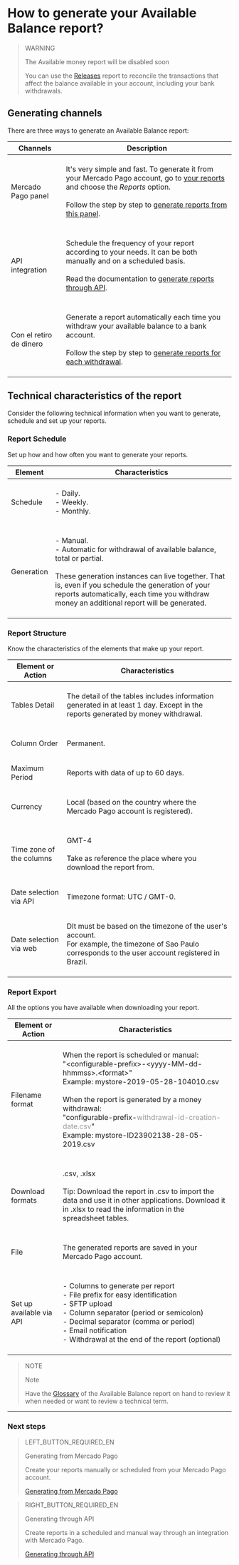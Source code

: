 
# How to generate your Available Balance report?

> WARNING
> 
> The Available money report will be disabled soon
> 
> You can use the [Releases](https://www.mercadopago[FAKER][URL][DOMAIN]/developers/en/guides/manage-account/reports/released-money/introduction) report to reconcile the transactions that affect the balance available in your account, including your bank withdrawals.


## Generating channels

There are three ways to generate an Available Balance report:

| Channels | Description |
| --- | --- |
| Mercado Pago panel | <br/>It's very simple and fast. To generate it from your Mercado Pago account, go to [your reports](https://www.mercadopago.com.ar/balance/reports) and choose the *Reports* option.<br/><br/>Follow the step by step to [generate reports from this panel](https://www.mercadopago[FAKER][URL][DOMAIN]/developers/en/guides/manage-account/reports/available-money/panel).<br/><br/> |
| API integration | <br/>Schedule the frequency of your report according to your needs. It can be both manually and on a scheduled basis.<br/><br/>Read the documentation to [generate reports through API](https://www.mercadopago[FAKER][URL][DOMAIN]/developers/en/guides/manage-account/reports/available-money/api).<br/><br/>|
| Con el retiro de dinero | <br/>Generate a report automatically each time you withdraw your available balance to a bank account.<br/><br/>Follow the step by step to [generate reports for each withdrawal](https://www.mercadopago[FAKER][URL][DOMAIN]/developers/en/guides/manage-account/reports/available-money/withdrawal).<br/><br/> |


## Technical characteristics of the report

Consider the following technical information when you want to generate, schedule and set up your reports.

### Report Schedule

Set up how and how often you want to generate your reports.


| Element | Characteristics |
| --- | --- |
| Schedule | <br/>- Daily.<br/> - Weekly.<br/>- Monthly. <br/><br/> |
| Generation | <br/>- Manual.<br/> - Automatic for withdrawal of available balance, total or partial. <br/><br/>These generation instances can live together. That is, even if you schedule the generation of your reports automatically, each time you withdraw money an additional report will be generated.<br/> <br/> |


### Report Structure

Know the characteristics of the elements that make up your report.


| Element or Action | Characteristics |
| --- | --- |
| Tables Detail | <br/>The detail of the tables includes information generated in at least 1 day. Except in the reports generated by money withdrawal. <br/> <br/> |
| Column Order |<br/> Permanent. <br/> <br/> |
| Maximum Period | <br/> Reports with data of up to 60 days. <br/> <br/> |
| Currency | <br/> Local (based on the country where the Mercado Pago account is registered). <br/> <br/> |
| Time zone of the columns | <br/> GMT-4 <br/> <br/> Take as reference the place where you download the report from. <br/> <br/> |
| Date selection via API |<br/> Timezone format: UTC / GMT-0. <br/> <br/> |
| Date selection via web | <br/> DIt must be based on the timezone of the user's account. <br/> For example, the timezone of Sao Paulo corresponds to the user account registered in Brazil. <br/> <br/> |


### Report Export

All the options you have available when downloading your report.

| Element or Action | Characteristics |
| --- | --- |
| Filename format | <br/>When the report is scheduled or manual:<br/> "&#60;configurable-prefix&#62;-<span>&#60;yyyy-MM-dd-hhmmss&#62;.&#60;format&#62;</span>" <br/> Example: mystore-2019-05-28-104010.csv <br/><br/> When the report is generated by a money withdrawal: <br/> "configurable-prefix-<span style='color:#999999;'>withdrawal-id-creation-date.csv</span>"<br/> Example: mystore-ID23902138-28-05-2019.csv <br/> <br/> |
| Download formats | <br/>.csv, .xlsx <br/><br/>Tip: Download the report in .csv to import the data and use it in other applications. Download it in .xlsx to read the information in the spreadsheet tables. <br/><br/> |
| File | <br/>The generated reports are saved in your Mercado Pago account.<br/><br/> |
| Set up available via API | <br/>- Columns to generate per report<br/> - File prefix for easy identification<br/> - SFTP upload<br/> - Column separator (period or semicolon)<br/> - Decimal separator (comma or period)<br/> - Email notification<br/> - Withdrawal at the end of the report (optional) <br/><br/> |



> NOTE
>
> Note
>
> Have the [Glossary](https://www.mercadopago[FAKER][URL][DOMAIN]/developers/en/guides/manage-account/reports/available-money/glossary) of the Available Balance report on hand to review it when needed or want to review a technical term.

<hr/>

### Next steps

> LEFT_BUTTON_REQUIRED_EN
>
> Generating from Mercado Pago  
>
> Create your reports manually or scheduled from your Mercado Pago account.
>
> [Generating from Mercado Pago](https://www.mercadopago[FAKER][URL][DOMAIN]/developers/en/guides/manage-account/reports/available-money/panel)

> RIGHT_BUTTON_REQUIRED_EN
>
> Generating through API
>
> Create reports in a scheduled and manual way through an integration with Mercado Pago.
>
> [Generating through API](https://www.mercadopago[FAKER][URL][DOMAIN]/developers/en/guides/manage-account/reports/available-money/api)
